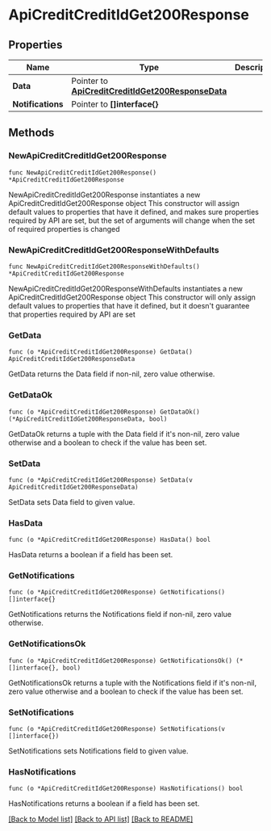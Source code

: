 # ApiCreditCreditIdGet200Response

## Properties

Name | Type | Description | Notes
------------ | ------------- | ------------- | -------------
**Data** | Pointer to [**ApiCreditCreditIdGet200ResponseData**](ApiCreditCreditIdGet200ResponseData.md) |  | [optional] 
**Notifications** | Pointer to **[]interface{}** |  | [optional] 

## Methods

### NewApiCreditCreditIdGet200Response

`func NewApiCreditCreditIdGet200Response() *ApiCreditCreditIdGet200Response`

NewApiCreditCreditIdGet200Response instantiates a new ApiCreditCreditIdGet200Response object
This constructor will assign default values to properties that have it defined,
and makes sure properties required by API are set, but the set of arguments
will change when the set of required properties is changed

### NewApiCreditCreditIdGet200ResponseWithDefaults

`func NewApiCreditCreditIdGet200ResponseWithDefaults() *ApiCreditCreditIdGet200Response`

NewApiCreditCreditIdGet200ResponseWithDefaults instantiates a new ApiCreditCreditIdGet200Response object
This constructor will only assign default values to properties that have it defined,
but it doesn't guarantee that properties required by API are set

### GetData

`func (o *ApiCreditCreditIdGet200Response) GetData() ApiCreditCreditIdGet200ResponseData`

GetData returns the Data field if non-nil, zero value otherwise.

### GetDataOk

`func (o *ApiCreditCreditIdGet200Response) GetDataOk() (*ApiCreditCreditIdGet200ResponseData, bool)`

GetDataOk returns a tuple with the Data field if it's non-nil, zero value otherwise
and a boolean to check if the value has been set.

### SetData

`func (o *ApiCreditCreditIdGet200Response) SetData(v ApiCreditCreditIdGet200ResponseData)`

SetData sets Data field to given value.

### HasData

`func (o *ApiCreditCreditIdGet200Response) HasData() bool`

HasData returns a boolean if a field has been set.

### GetNotifications

`func (o *ApiCreditCreditIdGet200Response) GetNotifications() []interface{}`

GetNotifications returns the Notifications field if non-nil, zero value otherwise.

### GetNotificationsOk

`func (o *ApiCreditCreditIdGet200Response) GetNotificationsOk() (*[]interface{}, bool)`

GetNotificationsOk returns a tuple with the Notifications field if it's non-nil, zero value otherwise
and a boolean to check if the value has been set.

### SetNotifications

`func (o *ApiCreditCreditIdGet200Response) SetNotifications(v []interface{})`

SetNotifications sets Notifications field to given value.

### HasNotifications

`func (o *ApiCreditCreditIdGet200Response) HasNotifications() bool`

HasNotifications returns a boolean if a field has been set.


[[Back to Model list]](../README.md#documentation-for-models) [[Back to API list]](../README.md#documentation-for-api-endpoints) [[Back to README]](../README.md)



